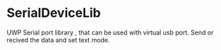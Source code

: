 # SerialDeviceLib
UWP Serial port library , that can be used with virtual usb port. Send or recived the data and set text mode.
